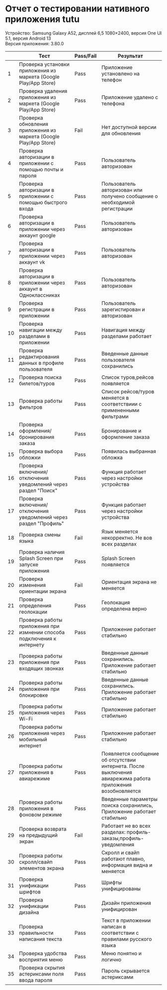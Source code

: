 # Отчет о тестировании нативного приложения tutu

Устройство: Samsung Galaxy A52, дисплей 6,5 1080×2400, версия One UI 5.1, версия Android 13  
Версия приложения: 3.80.0

|  | Тест                                                              | Pass/Fail | Результат                                |
|--|-------------------------------------------------------------------|-----------|----------------------------------------|
|1 | Проверка установки приложения из маркета (Google Play/App Store)  | Pass      | Приложение установлено на телефон |
|2 | Проверка удаления приложения из маркета (Google Play/App Store)   | Pass      | Приложение удалено с телефона     |
|3 | Проверка обновления приложения из маркета (Google Play/App Store) | Fail      | Нет доступной версии для обновления  |
|4 | Проверка авторизации в приложении c помощью почты и пароля        | Pass      | Пользователь авторизован         |
|5 | Проверка авторизации в приложении c помощью быстрого входа        | Pass      | Пользователь авторизован или получено сообщение о необходимой регистрации |
|6 | Проверка авторизации в приложении через аккаунт google            | Pass      | Пользователь авторизован         |
|7 | Проверка авторизации в приложении через аккаунт vk                | Pass      | Пользователь авторизован         |
|8 | Проверка авторизации в приложении через аккаунт в Одноклассниках  | Pass      | Пользователь авторизован         |
|9 | Проверка регистрации в приложении                                 | Pass      | Пользователь зарегистирован и авторизован |
|10| Проверка навигации между разделами в приложении                   | Pass      | Навигация между разделами работает |
|11| Проверка редактирования данных в профиле пользователя             | Pass      | Введенные данные пользователя сохранились  |
|12| Проверка поиска билетов/туров                                     | Pass      | Список туров,рейсов появляется   |
|13| Проверка работы фильтров                                          | Pass      | Список рейсов/туров меняется в соответствиии с примененными фильтрами      |
|14| Проверка оформления/бронирования заказа                           | Pass      | Бронирование и оформление заказа |
|15| Проверка выбора обложки                                           | Pass      | Появилась выбранная обложка      |
|16| Проверка включения/отключения уведомлений через раздел "Поиск"    | Pass      | Функция работает через настройки устройства |
|17| Проверка включения/отключения уведомлений через раздел "Профиль"  | Pass      | Функция работает через настройки устройства  |
|18| Проверка смены языка                                              | Fail      | Язык меняется некорректно. Не вов всех разделах                                   |
|19| Проверка наличия Splash Screen при запуске приложения             | Pass      | Splash Screen появляется  |
|20| Проверка изменения ориентации экрана                              | Fail      | Ориентация экрана не меняется |
|21| Проверка определения геолокации                                   | Pass      | Геолокация определена верно  |
|22| Проверка работы приложения при измнении способа подключения к интернету   | Pass      | Приложение работает стабильно   |
|23| Проверка работы приложения при входящих звонках                   | Pass      | Введенные данные сохранились. Приложение работает стабильно   |
|24| Проверка работы приложения при блокировке                         | Pass      | Введенные данные сохранились. Приложение работает стабильно |
|25| Проверка работы приложения через Wi-Fi                            | Pass      | Приложение работает стабильно      |
|26| Проверка работы приложения через мобильный интернет               | Pass      | Приложение работает стабильно  |
|27| Проверка работы приложения в авиарежиме                           | Pass      | Появляется сообщение об отсутствии интернета. После выключения авиарежима работа приложения возобновляется |
|28| Проверка работы приложения в фоновом режиме                       | Pass      | Введенные параметры поиска сохранились, Приложение работает стабильно                   |
|29| Проверка возврата на предыдущий экран                             | Fail      | Работает не во всех разделах: профиль-заказы,профиль-уведомления |
|30| Проверка работы скролл/свайп элементов экрана                     | Pass      | Скролл и свайп работают плавно, информация видна и меняется |
|31| Проверка унификации шрифтов                                       | Pass      | Шрифты унифицированы      |
|32| Проверка унификации дизайна                                       | Pass      | Дизайн приложения унифицирован  |
|33| Проверка правильности написания текста                            | Pass      | Текст в приложении написан в соответствии с правилами русского языка |
|34| Проверка удобства восприятия меню                                 | Pass      | Меню понятно и логично                |
|35| Проверка скрытия астериксами поля ввода пароля                    | Pass      | Пароль скрывается астериксами |
